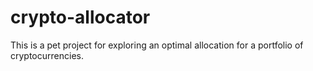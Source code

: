 # crypto-allocator
This is a pet project for exploring an optimal allocation for a portfolio of cryptocurrencies.
